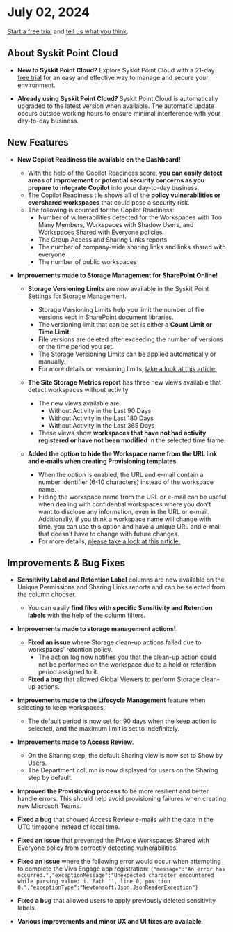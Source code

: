 ﻿---
description: This article lists improvements and bug fixes in the Syskit Point Cloud version 2024.4.52.66
---

# July 02, 2024

[Start a free trial](https://www.syskit.com/products/point/free-trial/) and [tell us what you think](https://www.syskit.com/company/contact-us/).


## About Syskit Point Cloud

* **New to Syskit Point Cloud?** Explore Syskit Point Cloud with a 21-day [free trial](https://www.syskit.com/products/point/free-trial/) for an easy and effective way to manage and secure your environment.

* **Already using Syskit Point Cloud?** Syskit Point Cloud is automatically upgraded to the latest version when available. The automatic update occurs outside working hours to ensure minimal interference with your day-to-day business.

## New Features

* **New Copilot Readiness tile available on the Dashboard!**
  * With the help of the Copilot Readiness score, **you can easily detect areas of improvement or potential security concerns as you prepare to integrate Copilot** into your day-to-day business.
  * The Copilot Readiness tile shows all of the **policy vulnerabilities or overshared workspaces** that could pose a security risk. 
  * The following is counted for the Copilot Readiness: 
    * Number of vulnerabilities detected for the Workspaces with Too Many Members, Workspaces with Shadow Users, and Workspaces Shared with Everyone policies.
    * The Group Access and Sharing Links reports
    * The number of company-wide sharing links and links shared with everyone
    * The number of public workspaces

* **Improvements made to Storage Management for SharePoint Online!**
  * **Storage Versioning Limits** are now available in the Syskit Point Settings for Storage Management. 
    * Storage Versioning Limits help you limit the number of file versions kept in SharePoint document libraries.
    * The versioning limit that can be set is either a **Count Limit or Time Limit**. 
    * File versions are deleted after exceeding the number of versions or the time period you set. 
    * The Storage Versioning Limits can be applied automatically or manually. 
    * For more details on versioning limits, [take a look at this article.](../../storage-management/versioning-limits.md)
  * **The Site Storage Metrics report** has three new views available that detect workspaces without activity
    * The new views available are: 
      * Without Activity in the Last 90 Days
      * Without Activity in the Last 180 Days
      * Without Activity in the Last 365 Days 
    * These views show **workspaces that have not had activity registered or have not been modified** in the selected time frame. 

  * **Added the option to hide the Workspace name from the URL link and e-mails when creating Provisioning templates**. 
    * When the option is enabled, the URL and e-mail contain a number identifier (6-10 characters) instead of the workspace name.
    * Hiding the workspace name from the URL or e-mail can be useful when dealing with confidential workspaces where you don't want to disclose any information, even in the URL or e-mail. Additionally, if you think a workspace name will change with time, you can use this option and have a unique URL and e-mail that doesn't have to change with future changes.
    * For more details, [please take a look at this article.](../../governance-and-automation/provisioning/hide-workspace-name.md)

## Improvements & Bug Fixes

* **Sensitivity Label and Retention Label** columns are now available on the Unique Permissions and Sharing Links reports and can be selected from the column chooser.
     * You can easily **find files with specific Sensitivity and Retention labels** with the help of the column filters.

* **Improvements made to storage management actions!**
  * **Fixed an issue** where Storage clean-up actions failed due to workspaces' retention policy. 
    * The action log now notifies you that the clean-up action could not be performed on the workspace due to a hold or retention period assigned to it. 
  * **Fixed a bug** that allowed Global Viewers to perform Storage clean-up actions. 

* **Improvements made to the Lifecycle Management** feature when selecting to keep workspaces.
  * The default period is now set for 90 days when the keep action is selected, and the maximum limit is set to indefinitely.

* **Improvements made to Access Review**.
  * On the Sharing step, the default Sharing view is now set to Show by Users.
  * The Department column is now displayed for users on the Sharing step by default. 

* **Improved the Provisioning process** to be more resilient and better handle errors. This should help avoid provisioning failures when creating new Microsoft Teams.

* **Fixed a bug** that showed Access Review e-mails with the date in the UTC timezone instead of local time.

* **Fixed an issue** that prevented the Private Workspaces Shared with Everyone policy from correctly detecting vulnerabilities.

* **Fixed an issue** where the following error would occur when attempting to complete the Viva Engage app registration: 
`{"message":"An error has occurred.","exceptionMessage":"Unexpected character encountered while parsing value: i. Path '', line 0, position 0.","exceptionType":"Newtonsoft.Json.JsonReaderException"}`

* **Fixed a bug** that allowed users to apply previously deleted sensitivity labels.

* **Various improvements and minor UX and UI fixes are available**.